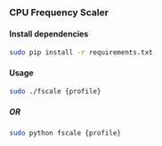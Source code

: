 ### CPU Frequency Scaler

#### Install dependencies
```Bash
sudo pip install -r requirements.txt
```

#### Usage
```Bash
sudo ./fscale {profile}
```
##### OR
```Bash
sudo python fscale {profile}
```